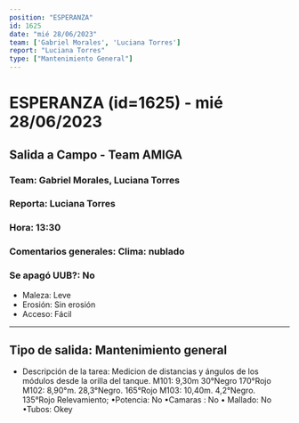 ```yaml
---
position: "ESPERANZA"
id: 1625
date: "mié 28/06/2023"
team: ['Gabriel Morales', 'Luciana Torres']
report: "Luciana Torres"
type: ["Mantenimiento General"]
---
```


# ESPERANZA (id=1625) - mié 28/06/2023
## Salida a Campo - Team AMIGA
### Team: Gabriel Morales, Luciana Torres
### Reporta: Luciana Torres
### Hora: 13:30
### Comentarios generales: Clima: nublado
### Se apagó UUB?: No 
- Maleza: Leve
- Erosión: Sin erosión
- Acceso: Fácil
---------
## Tipo de salida: Mantenimiento general
   - Descripción de la tarea: Medicion de distancias y ángulos de los módulos desde la orilla del tanque. 
M101: 9,30m 30°Negro 170°Rojo
M102: 8,90°m. 28,3°Negro.  165°Rojo 
M103: 10,40m.  4,2°Negro. 135°Rojo 
Relevamiento; 
•Potencia: No
•Camaras : No
• Mallado: No
•Tubos: Okey
